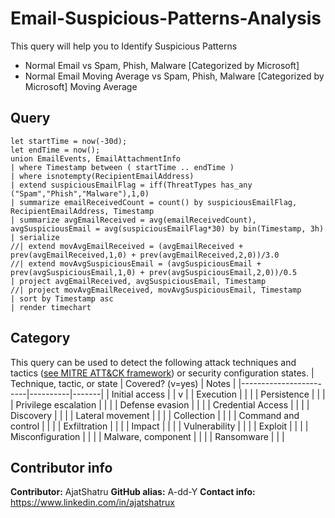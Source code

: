 # Email-Suspicious-Patterns-Analysis
This query will help you to Identify Suspicious Patterns
  - Normal Email vs Spam, Phish, Malware [Categorized by Microsoft]
  - Normal Email Moving Average vs Spam, Phish, Malware [Categorized by Microsoft] Moving Average
## Query

```
let startTime = now(-30d);
let endTime = now();
union EmailEvents, EmailAttachmentInfo
| where Timestamp between ( startTime .. endTime )
| where isnotempty(RecipientEmailAddress)
| extend suspiciousEmailFlag = iff(ThreatTypes has_any ("Spam","Phish","Malware"),1,0)
| summarize emailReceivedCount = count() by suspiciousEmailFlag, RecipientEmailAddress, Timestamp
| summarize avgEmailReceived = avg(emailReceivedCount), avgSuspiciousEmail = avg(suspiciousEmailFlag*30) by bin(Timestamp, 3h)
| serialize
//| extend movAvgEmailReceived = (avgEmailReceived + prev(avgEmailReceived,1,0) + prev(avgEmailReceived,2,0))/3.0
//| extend movAvgSuspiciousEmail = (avgSuspiciousEmail + prev(avgSuspiciousEmail,1,0) + prev(avgSuspiciousEmail,2,0))/0.5
| project avgEmailReceived, avgSuspiciousEmail, Timestamp
//| project movAvgEmailReceived, movAvgSuspiciousEmail, Timestamp
| sort by Timestamp asc
| render timechart

```

## Category
This query can be used to detect the following attack techniques and tactics ([see MITRE ATT&CK framework](https://attack.mitre.org/)) or security configuration states.
| Technique, tactic, or state | Covered? (v=yes) | Notes |
|------------------------|----------|-------|
| Initial access |  | v |
| Execution |  |  |
| Persistence |  |  | 
| Privilege escalation |  |  |
| Defense evasion |  |  | 
| Credential Access |  |  | 
| Discovery |  |  | 
| Lateral movement |  |  | 
| Collection |  |  | 
| Command and control |  |  | 
| Exfiltration |  |  | 
| Impact |  |  |
| Vulnerability |  |  |
| Exploit |  |  |
| Misconfiguration |  |  |
| Malware, component |  |  |
| Ransomware |  |  |


## Contributor info
**Contributor:** AjatShatru
**GitHub alias:** A-dd-Y
**Contact info:** https://www.linkedin.com/in/ajatshatrux
